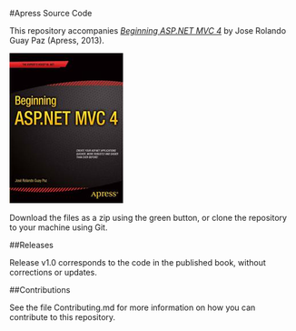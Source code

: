 #Apress Source Code

This repository accompanies [*Beginning ASP.NET MVC 4*](http://www.apress.com/9781430257523) by Jose Rolando Guay Paz (Apress, 2013).

![Cover image](9781430257523.jpg)

Download the files as a zip using the green button, or clone the repository to your machine using Git.

##Releases

Release v1.0 corresponds to the code in the published book, without corrections or updates.

##Contributions

See the file Contributing.md for more information on how you can contribute to this repository.
